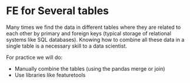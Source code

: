 # FE for Several tables

Many times we find the data in different tables where they are related to each other by primary and foreign keys (typical storage of relational systems like SQL databases). Knowing how to combine all these data in a single table is a necessary skill to a data scientist.

For practice we will do:
- Manually combine the tables (using the pandas merge or join)
- Use libraries like featuretools